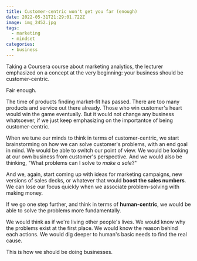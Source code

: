 ```yaml
---
title: Customer-centric won't get you far (enough)
date: 2022-05-31T21:29:01.722Z
image: img_2452.jpg
tags:
  - marketing
  - mindset
categories:
  - business
---
```

Taking a Coursera course about marketing analytics, the lecturer emphasized on a concept at the very beginning: your business should be customer-centric.

Fair enough.

The time of products finding market-fit has passed. There are too many products and service out there already. Those who win customer's heart would win the game eventually. But it would not change any business whatsoever, if we just keep emphasizing on the importantce of being customer-centric.

When we tune our minds to think in terms of customer-centric, we start brainstorming on how we can solve customer's problems, with an end goal in mind. We would be able to switch our point of view. We would be looking at our own business from customer's perspective. And we would also be thinking, "What problems can I solve to *make a sale*?"

And we, again, start coming up with ideas for marketing campaigns, new versions of sales decks, or whatever that would **boost the sales numbers**. We can lose our focus quickly when we associate problem-solving with making money.

If we go one step further, and think in terms of **human-centric**, we would be able to solve the problems more fundamentally.

We would think as if we're living other people's lives. We would know why the problems exist at the first place. We would know the reason behind each actions. We would dig deeper to human's basic needs to find the real cause.

This is how we should be doing businesses.
